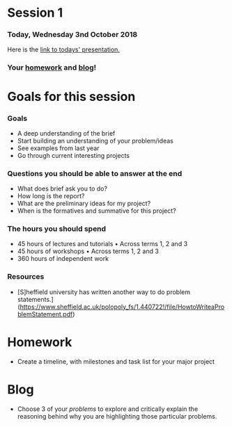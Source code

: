 # Session 1

### Today, Wednesday 3nd October 2018

Here is the [link to todays' presentation.](https://docs.google.com/presentation/d/1qez4cBDaHbiRGag-W0wQT_Xwt9vcOeo3GSNmZ7uM7r0/edit?usp=sharing)

### Your [homework](#homework) and [blog](#blog)!

# Goals for this session

### Goals

* A deep understanding of the brief
* Start building an understanding of your problem/ideas
* See examples from last year
* Go through current interesting projects

### Questions you should be able to answer at the end

* What does brief ask you to do?
* How long is the report?
* What are the preliminary ideas for my project?
* When is the formatives and summative for this project?

### The hours you should spend
* 45 hours of lectures and tutorials • Across terms 1, 2 and 3
* 45 hours of workshops • Across terms 1, 2 and 3
* 360 hours of independent work


### Resources

* [S]heffield university has written another way to do problem statements.](https://www.sheffield.ac.uk/polopoly_fs/1.440722!/file/HowtoWriteaProblemStatement.pdf)

# Homework

* Create a timeline, with milestones and task list for your major project

# Blog

* Choose 3 of your *problems* to explore and critically explain the reasoning behind why you are highlighting those particular problems.
